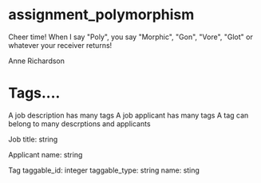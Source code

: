 assignment_polymorphism
=======================

Cheer time! When I say "Poly", you say "Morphic", "Gon", "Vore", "Glot" or whatever your receiver returns!

Anne Richardson


# Tags....

A job description has many tags
A job applicant has many tags
A tag can belong to many descrptions and applicants


Job
title: string

Applicant
name: string

Tag
taggable_id: integer
taggable_type: string
name: sting


